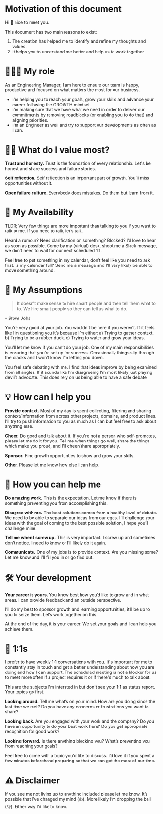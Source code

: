 # Motivation of this document
Hi 👋 nice to meet you.

This document has two main reasons to exist:
1) The creation has helped me to identify and refine my thoughts and values.
2) It helps you to understand me better and help us to work together.

# 👨🏻‍💻 My role
As an Engineering Manager, I am here to ensure our team is happy, productive and focused on what matters the most for our business.
* I'm helping you to reach your goals, grow your skills and advance your career following the GROWTH mindset.
* I'm making sure that we have what we need in order to deliver our commitments by removing roadblocks (or enabling you to do that) and aligning priorities. 
* I'm an Engineer as well and try to support our developments as often as I can.

# 🙌🏻 What do I value most?
**Trust and honesty.** Trust is the foundation of every relationship. Let's be honest and share success and failure stories.

**Self reflection.** Self reflection is an important part of growth. You’ll miss opportunities without it.

**Open failure culture.** Everybody does mistakes. Do them but learn from it.

# 📲 My Availability
TLDR; Very few things are more important than talking to you if you want to talk to me. If you need to talk, let’s talk.

Heard a rumour? Need clarification on something? Blocked? 
I’d love to hear as soon as possible. Come by my (virtual) desk, shoot me a Slack message, we don’t need to wait for our next scheduled 1:1.

Feel free to put something in my calendar, don’t feel like you need to ask first.
Is my calendar full? Send me a message and I’ll very likely be able to move something around.

# 🔮 My Assumptions
> It doesn't make sense to hire smart people and then tell them what to to. We hire smart people so they can tell us what to do.

*- Steve Jobs*

You’re very good at your job. You wouldn’t be here if you weren’t. If it feels like I’m questioning you it’s because I’m either: 
a) Trying to gather context. 
b) Trying to be a rubber duck.
c) Trying to water and grow your ideas.

You’ll let me know if you can’t do your job. One of my main responsibilities is ensuring that you’re set up for success. Occasionally things slip through the cracks and I won’t know I’m letting you down.

You feel safe debating with me. I find that ideas improve by being examined from all angles. If it sounds like I’m disagreeing I’m most likely just playing devil’s advocate. This does rely on us being able to have a safe debate.

# 💡 How can I help you
**Provide context.** Most of my day is spent collecting, filtering and sharing context/information from across other projects, domains, and product lines. I’ll try to push information to you as much as I can but feel free to ask about anything else.

**Cheer.** Do good and talk about it. If you're not a person who self-promotes, please let me do it for you. Tell me when things go well, share the things which make you proud, and I'll cheer/share appropriately.

**Sponsor.** Find growth opportunties to show and grow your skills.

**Other.** Please let me know how else I can help. 

# 💪 How you can help me
**Do amazing work.** 
This is the expectation. Let me know if there is something preventing you from accomplishing this.

**Disagree with me.** 
The best solutions comes from a healthy level of debate. We need to be able to separate our ideas from our egos. I’ll challenge your ideas with the goal of coming to the best possible solution, I hope you’ll challenge mine.

**Tell me when I screw up.** 
This is very important. I screw up and sometimes don’t notice. I need to know or I’ll likely do it again.

**Communicate.** 
One of my jobs is to provide context. Are you missing some? Let me know and I’ll fill you in or go find out.

# 🛠 Your development
**Your career is yours.** You know best how you’d like to grow and in what areas. I can provide feedback and an outside perspective.

I’ll do my best to sponsor growth and learning opportunities, it’ll be up to you to seize them. Let’s work together on this.

At the end of the day, it is your career. We set your goals and I can help you achieve them.

# 🔁 1:1s
I prefer to have weekly 1:1 conversations with you.
It's important for me to constantly stay in touch and get a better understanding about how you are doing and how I can support.
The scheduled meeting is not a blocker for us to meet more often if a project requires it or if there's much to talk about.

This are the subjects I'm intersted in but don't see your 1:1 as status report. Your topics go first.

**Looking around.** Tell me what’s on your mind. How are you doing since the last time we met? Do you have any concerns or frustrations you want to share?

**Looking back.** Are you engaged with your work and the company? Do you have an opportunity to do your best work here? Do you get appropriate recognition for good work? 

**Looking forward.** Is there anything blocking you? What’s preventing you from reaching your goals?

Feel free to come with a topic you’d like to discuss. I’d love it if you spent a few minutes beforehand preparing so that we can get the most of our time.

# ⚠️ Disclaimer
If you see me not living up to anything included please let me know. It’s possible that I’ve changed my mind (👍). More likely I’m dropping the ball (👎). Either way I’d like to know.
